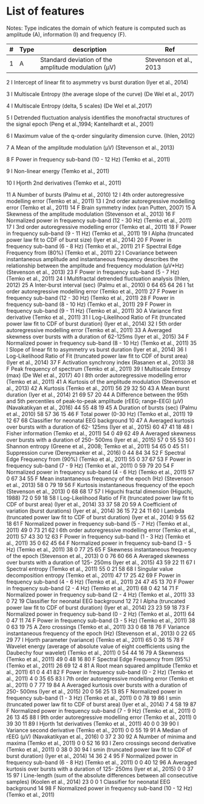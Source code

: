 # List of features


Notes: Type indicates the domain of which feature is computed such as amplitude (A), information (I) and
frequency (F).

| \# | Type | description | Ref |
| --- | --- | --- | --- |
|1 |A |Standard deviation of the amplitude modulation (μV) |Stevenson et al., 2013 |

2 I Intercept of linear fit to asymmetry vs burst duration (Iyer et al., 2014)

3 I Multiscale Entropy (the average slope of the curve) (De Wel et al., 2017)

4 I Multiscale Entropy (delta, 5 scales) (De Wel et al.,2017)

5 I Detrended fluctuation analysis identifies the monofractal structures of the signal epoch (Peng et al.,1994; Kantelhardt et al., 2001)

6 I Maximum value of the q-order singularity dimension curve. (Ihlen, 2012)

7 A Mean of the amplitude modulation (μV) (Stevenson et al., 2013)

8 F Power in frequency sub-band (10 - 12 Hz) (Temko et al., 2011)

9 I Non-linear energy (Temko et al., 2011) 

10 I Hjorth 2nd derivatives (Temko et al., 2011) 

11 A Number of bursts (Palmu et al., 2010) 
12 I 4th order autoregressive modelling error (Temko et al., 2011)
13 I 2nd order autoregressive modelling error (Temko et al., 2011)
14 F Brain symmetry index (van Putten, 2007)
15 A Skewness of the amplitude modulation (Stevenson et al., 2013)
16 F Normalized power in frequency sub-band (12 - 30 Hz) (Temko et al., 2011)
17 I 3rd order autoregressive modelling error (Temko et al., 2011)
18 F Power in frequency sub-band (9 - 11 Hz) (Temko et al., 2011)
19 I Alpha (truncated power law fit to CDF of burst size) (Iyer et al., 2014)
20 F Power in frequency sub-band (6 - 8 Hz) (Temko et al., 2011)
21 F Spectral Edge Frequency from (80%) (Temko et al., 2011)
22 I Covariance between instantaneous amplitude and instantaneous frequency describes the relationship between the amplitude and frequency modulation (μV*Hz) (Stevenson et al., 2013)
23 F Power in frequency sub-band (5 - 7 Hz) (Temko et al., 2011)
24 I Multifractal detrended fluctuation analysis (Ihlen, 2012)
25 A Inter-burst interval (sec) (Palmu et al., 2010) 0 64 65 64
26 I 1st order autoregressive modelling error (Temko et al., 2011)
27 F Power in frequency sub-band (12 - 30 Hz) (Temko et al., 2011)
28 F Power in frequency sub-band (8 - 10 Hz) (Temko et al., 2011)
29 F Power in frequency sub-band (9 - 11 Hz) (Temko et al., 2011)
30 A Variance first derivative (Temko et al., 2011) 
31 I Log-Likelihood Ratio of Fit (truncated power law fit to CDF of burst duration) (Iyer et al., 2014)
32 I 5th order autoregressive modelling error (Temko et al., 2011)
33 A Averaged skewness over bursts with a duration of 62-125ms (Iyer et al., 2015)
34 F Normalized power in frequency sub-band (8 - 10 Hz) (Temko et al., 2011)
35 I Slope of linear fit to asymmetry vs burst duration (Iyer et al., 2014)
36 I Log-Likelihood Ratio of Fit (truncated power law fit to CDF of burst area) (Iyer et al., 2014)
37 F Activation synchrony index (Rasanen et al., 2013) 
38 F Peak frequency of spectrum (Temko et al., 2011) 
39 I Multiscale Entropy (max) (De Wel et al., 2017)
40 I 8th order autoregressive modelling error (Temko et al., 2011)
41 A Kurtosis of the amplitude modulation (Stevenson et al., 2013)
42 A Kurtosis (Temko et al., 2011) 56 29 32 50
43 A Mean burst duration (Iyer et al., 2014) 21 69 57 20
44 A Difference between the 95th and 5th percentiles of
peak-to-peak amplitude (rEEG; range-EEG) (μV)
(Navakatikyan et al., 2016)
44 55 48 19
45 A Duration of bursts (sec) (Palmu et al., 2010) 58 57 36 15
46 F Total power (0-30 Hz) (Temko et al., 2011) 19 12 67 68
Classifier for neonatal EEG background
10
47 A Averaged kurtosis over bursts with a duration of 62-
125ms (Iyer et al., 2015)
60 47 41 18
48 I Fisher information (Temko et al., 2011) 54 0 49 62
49 A Averaged skewness over bursts with a duration of 250-
500ms (Iyer et al., 2015)
57 0 55 53
50 I Shannon entropy (Greene et al., 2008; Temko et al.,
2011)
54 65 0 45
51 I Suppression curve (Dereymaeker et al., 2016) 0 44 84 34
52 F Spectral Edge Frequency from (90%) (Temko et al.,
2011)
55 0 37 67
53 F Power in frequency sub-band (7 - 9 Hz) (Temko et al.,
2011)
0 59 79 20
54 F Normalized power in frequency sub-band (4 - 6 Hz)
(Temko et al., 2011)
57 0 67 34
55 F Mean instantaneous frequency of the epoch (Hz)
(Stevenson et al., 2013)
58 0 79 19
56 F Kurtosis instantaneous frequency of the epoch
(Stevenson et al., 2013)
0 68 68 17
57 I Higuchi fractal dimension (Higuchi, 1988) 72 0 59 18
58 I Log-Likelihood Ratio of Fit (truncated power law fit to
CDF of burst area) (Iyer et al., 2014)
33 37 58 20
59 A Coefficient of variation (burst durations) (Iyer et al.,
2014)
36 15 72 24
11
60 I Lambda (truncated power law fit to CDF of burst
duration) (Iyer et al., 2014)
9 55 62 18
61 F Normalized power in frequency sub-band (5 - 7 Hz)
(Temko et al., 2011)
49 0 73 21
62 I 6th order autoregressive modelling error (Temko et al.,
2011)
57 43 30 12
63 F Power in frequency sub-band (1 - 3 Hz) (Temko et al.,
2011)
35 0 62 45
64 F Normalized power in frequency sub-band (3 - 5 Hz)
(Temko et al., 2011)
38 0 77 25
65 F Skewness instantaneous frequency of the epoch
(Stevenson et al., 2013)
0 0 76 60
66 A Averaged skewness over bursts with a duration of 125-
250ms (Iyer et al., 2015)
43 59 22 11
67 I Spectral entropy (Temko et al., 2011) 55 0 21 58
68 I Singular value decomposition entropy (Temko et al.,
2011)
47 17 25 42
69 F Power in frequency sub-band (4 - 6 Hz) (Temko et al.,
2011)
24 47 45 13
70 F Power in frequency sub-band (2 - 4 Hz) (Temko et al.,
2011)
68 0 42 14
71 F Normalized power in frequency sub-band (2 - 4 Hz)
(Temko et al., 2011)
33 0 72 19
Classifier for neonatal EEG background
12
72 I Alpha (truncated power law fit to CDF of burst
duration) (Iyer et al., 2014)
23 23 59 18
73 F Normalized power in frequency sub-band (0 - 2 Hz)
(Temko et al., 2011)
64 0 47 11
74 F Power in frequency sub-band (3 - 5 Hz) (Temko et al.,
2011)
38 0 63 19
75 A Zero crossings (Temko et al., 2011) 33 0 68 18
76 F Variance instantaneous frequency of the epoch (Hz)
(Stevenson et al., 2013)
0 22 65 29
77 I Hjorth parameter (variance) (Temko et al., 2011) 65 0 36 15
78 F Wavelet energy (average of absolute value of eight
coefficients using the Daubechy four wavelet) (Temko
et al., 2011)
0 54 44 16
79 A Skewness (Temko et al., 2011) 49 0 48 16
80 F Spectral Edge Frequency from (95%) (Temko et al.,
2011)
26 69 12 4
81 A Root mean squared amplitude (Temko et al., 2011) 61 0 4 41
82 F Power in frequency sub-band (0 - 2 Hz) (Temko et al.,
2011)
4 0 35 65
83 I 7th order autoregressive modelling error (Temko et al.,
2011)
0 7 77 19
84 A Averaged kurtosis over bursts with a duration of 250-
500ms (Iyer et al., 2015)
20 0 56 25
13
85 F Normalized power in frequency sub-band (1 - 3 Hz)
(Temko et al., 2011)
0 0 78 19
86 I smin (truncated power law fit to CDF of burst area)
(Iyer et al., 2014)
7 4 58 19
87 F Normalized power in frequency sub-band (7 - 9 Hz)
(Temko et al., 2011)
0 26 13 45
88 I 9th order autoregressive modelling error (Temko et al.,
2011)
0 39 30 11
89 I Hjorth 1st derivatives (Temko et al., 2011) 40 0 0 39
90 I Variance second derivative (Temko et al., 2011) 0 0 55 19
91 A Median of rEEG (μV) (Navakatikyan et al., 2016) 0 37 2 30
92 A Number of minima and maxima (Temko et al., 2011) 0 0 52 16
93 I Zero crossings second derivative (Temko et al., 2011) 0 38 0 30
94 I smin (truncated power law fit to CDF of burst duration)
(Iyer et al., 2014)
14 36 2 4
95 F Normalized power in frequency sub-band (6 - 8 Hz)
(Temko et al., 2011)
0 0 40 12
96 A Averaged kurtosis over bursts with a duration of 125-
250ms (Iyer et al., 2015)
0 0 37 15
97 I Line-length (sum of the absolute differences between
all consecutive samples) (Koolen et al., 2014)
23 0 0 1
Classifier for neonatal EEG background
14
98 F Normalized power in frequency sub-band (10 - 12 Hz)
(Temko et al., 2011)
